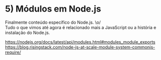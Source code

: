 # 5) Módulos em Node.js

Finalmente conteúdo específico do Node.js. \o/ <br />
Tudo o que vimos até agora é relacionado mais a JavaScript ou a história e instalação do Node.js.

https://nodejs.org/docs/latest/api/modules.html#modules_module_exports
https://blog.risingstack.com/node-js-at-scale-module-system-commonjs-require/
